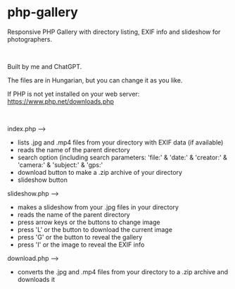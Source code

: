 # php-gallery
<p>Responsive PHP Gallery with directory listing, EXIF info and slideshow for photographers.</p>
<br />
<p>Built by me and ChatGPT.</p>
<p>The files are in Hungarian, but you can change it as you like.</p>
<p>If PHP is not yet installed on your web server: <a href="https://www.php.net/downloads.php" target="_blank">https://www.php.net/downloads.php</a></p>
<br />
<p>index.php --></p>
<ul>
  <li>lists .jpg and .mp4 files from your directory with EXIF data (if available)</li>
  <li>reads the name of the parent directory</li>
  <li>search option (including search parameters: 'file:' & 'date:' & 'creator:' & 'camera:' & 'subject:' & 'gps:'</li>
  <li>download button to make a .zip archive of your directory</li>
  <li>slideshow button</li>
</ul>
<p>slideshow.php --></p>
<ul>
  <li>makes a slideshow from your .jpg files in your directory</li>
  <li>reads the name of the parent directory</li>
  <li>press arrow keys or the buttons to change image</li>
  <li>press 'L' or the button to download the current image</li>
  <li>press 'G' or the button to reveal the gallery</li>
  <li>press 'I' or the image to reveal the EXIF info</li>
</ul>
<p>download.php --></p>
<ul>
  <li>converts the .jpg and .mp4 files from your directory to a .zip archive and downloads it</li>
</ul>
